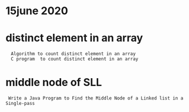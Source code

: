 # 15june 2020

# distinct element in an array
      Algorithm to count distinct element in an array
      C program  to count distinct element in an array
      
# middle node of SLL
     Write a Java Program to Find the Middle Node of a Linked list in a Single-pass
